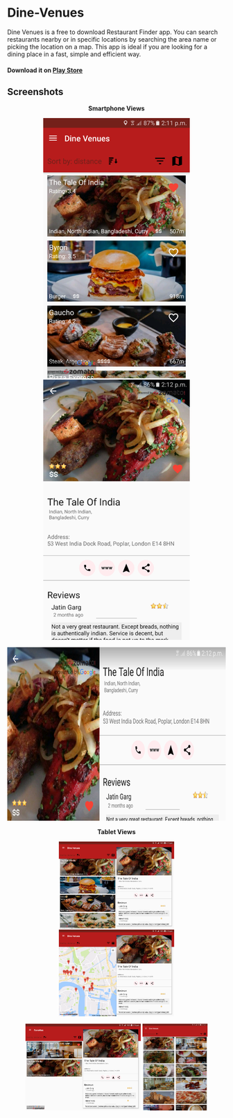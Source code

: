 # Dine-Venues
Dine Venues is a free to download Restaurant Finder app. You can search restaurants nearby or in specific locations by searching the area name or picking the location on a map.
This app is ideal if you are looking for a dining place in a fast, simple and efficient way.
#### Download it on [Play Store](https://play.google.com/store/apps/details?id=com.gcna.dinevenues)
## Screenshots
<p align="center">
  <b>Smartphone Views</b>
</p>
<p align="center">
  <img height="600" src="https://github.com/andreasioannoutech/Dine-Venues/blob/master/screenshots/phone1.png">
  <img height="600" src="https://github.com/andreasioannoutech/Dine-Venues/blob/master/screenshots/phone2.png">
</p>
<p align="center">
  <img height="400" src="https://github.com/andreasioannoutech/Dine-Venues/blob/master/screenshots/phone3.png">
</p>
<p align="center">
  <b>Tablet Views</b>
</p>
<p align="center">
  <img height="200" src="https://github.com/andreasioannoutech/Dine-Venues/blob/master/screenshots/tablet1.png">
  <img height="200" src="https://github.com/andreasioannoutech/Dine-Venues/blob/master/screenshots/tablet2.png">
</p>
<p align="center">
  <img height="200" src="https://github.com/andreasioannoutech/Dine-Venues/blob/master/screenshots/tablet3.png">
  <img height="200" src="https://github.com/andreasioannoutech/Dine-Venues/blob/master/screenshots/tablet4.png">
</p>
